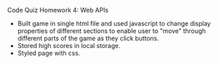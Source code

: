 Code Quiz
Homework 4: Web APIs

- Built game in single html file and used javascript to change display properties of different sections to enable user to "move" through different parts of the game as they click buttons.
- Stored high scores in local storage.
- Styled page with css.